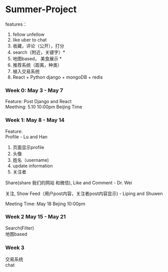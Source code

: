 # Summer-Project 
features：
1. fellow unfellow  
2. like uber to chat 
3. 收藏，评论（公开），打分  
4. search（附近，关键字）*
5. 地图based， 美食展示 *
6. 推荐系统（距离，种类）
7. 植入交易系统 
8. React + Python django + mongoDB + redis 


### Week 0: May 3 - May 7 
Feature: Post Django and React  
Meething: 5.10 10:00pm Beijing Time

### Week 1: May 8 - May 14 
Feature:  
Profile - Lu and Han 
1. 页面显示profile   
2. 头像   
3. 姓名（username)    
4. update information   
5. 关注者  

Share(share 我们的网站 和微信), Like and Comment - Dr. Wei

关注, Show Feed（用户post内容，关注者post内容显示) - Liping and Shuwen 

Meeting Time:
May 18 Bejing 10:00pm

### Week 2 May 15 - May 21
Search(Filter)  
地图based  

### Week 3
交易系统  
chat  

